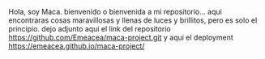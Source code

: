 Hola, soy Maca. bienvenido o bienvenida a mi repositorio... aqui encontraras cosas maravillosas y llenas de luces y brillitos, pero es solo el principio.
dejo adjunto aqui el link del repositorio https://github.com/Emeacea/maca-project.git y aqui el deployment https://emeacea.github.io/maca-project/
